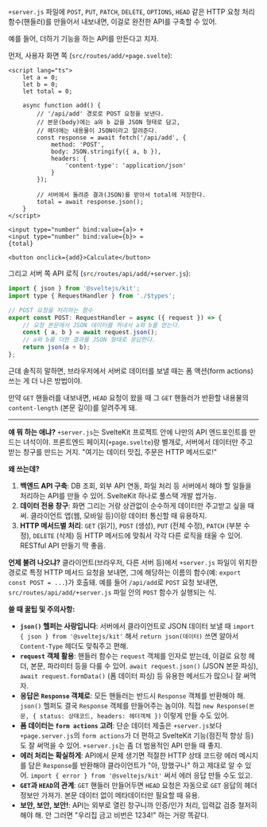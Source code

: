 `+server.js` 파일에 `POST`, `PUT`, `PATCH`, `DELETE`, `OPTIONS`, `HEAD` 같은 HTTP 요청 처리 함수(핸들러)를 만들어서 내보내면, 이걸로 완전한 API를 구축할 수 있어.

예를 들어, 더하기 기능을 하는 API를 만든다고 치자.

먼저, 사용자 화면 쪽 (`src/routes/add/+page.svelte`):
```svelte
<script lang="ts">
	let a = 0;
	let b = 0;
	let total = 0;

	async function add() {
		// '/api/add' 경로로 POST 요청을 보낸다.
		// 본문(body)에는 a와 b 값을 JSON 형태로 담고,
		// 헤더에는 내용물이 JSON이라고 알려준다.
		const response = await fetch('/api/add', {
			method: 'POST',
			body: JSON.stringify({ a, b }),
			headers: {
				'content-type': 'application/json'
			}
		});

		// 서버에서 돌려준 결과(JSON)를 받아서 total에 저장한다.
		total = await response.json();
	}
</script>

<input type="number" bind:value={a}> +
<input type="number" bind:value={b}> =
{total}

<button onclick={add}>Calculate</button>
```

그리고 서버 쪽 API 로직 (`src/routes/api/add/+server.js`):
```javascript
import { json } from '@sveltejs/kit';
import type { RequestHandler } from './$types';

// POST 요청을 처리하는 함수
export const POST: RequestHandler = async ({ request }) => {
	// 요청 본문에서 JSON 데이터를 꺼내서 a와 b를 얻는다.
	const { a, b } = await request.json();
	// a와 b를 더한 결과를 JSON 형태로 응답한다.
	return json(a + b);
};
```

근데 솔직히 말하면, 브라우저에서 서버로 데이터를 보낼 때는 폼 액션(form actions) 쓰는 게 더 나은 방법이야.

만약 `GET` 핸들러를 내보내면, `HEAD` 요청이 왔을 때 그 `GET` 핸들러가 반환할 내용물의 `content-length` (본문 길이)를 알려주게 돼.

---

**얘 뭐 하는 애냐?**
`+server.js`는 SvelteKit 프로젝트 안에 나만의 API 엔드포인트를 만드는 녀석이야. 프론트엔드 페이지(`+page.svelte`)랑 별개로, 서버에서 데이터만 주고받는 창구를 만드는 거지. "여기는 데이터 맛집, 주문은 HTTP 메서드로!"

**왜 쓰는데?**
1.  **백엔드 API 구축**: DB 조회, 외부 API 연동, 파일 처리 등 서버에서 해야 할 일들을 처리하는 API를 만들 수 있어. SvelteKit 하나로 풀스택 개발 쌉가능.
2.  **데이터 전용 창구**: 화면 그리는 거랑 상관없이 순수하게 데이터만 주고받고 싶을 때 써. 클라이언트 앱(웹, 모바일 등)이랑 데이터 통신할 때 유용하지.
3.  **HTTP 메서드별 처리**: `GET` (읽기), `POST` (생성), `PUT` (전체 수정), `PATCH` (부분 수정), `DELETE` (삭제) 등 HTTP 메서드에 맞춰서 각각 다른 로직을 태울 수 있어. RESTful API 만들기 딱 좋음.

**언제 불려 나오냐?**
클라이언트(브라우저, 다른 서버 등)에서 `+server.js` 파일이 위치한 경로로 특정 HTTP 메서드 요청을 보내면, 그에 해당하는 이름의 함수(예: `export const POST = ...`)가 호출돼. 예를 들어 `/api/add`로 `POST` 요청 보내면, `src/routes/api/add/+server.js` 파일 안의 `POST` 함수가 실행되는 식.

**쓸 때 꿀팁 및 주의사항:**
*   **`json()` 헬퍼는 사랑입니다**: 서버에서 클라이언트로 JSON 데이터 보낼 때 `import { json } from '@sveltejs/kit'` 해서 `return json(데이터)` 쓰면 알아서 `Content-Type` 헤더도 맞춰주고 편해.
*   **`request` 객체 활용**: 핸들러 함수는 `request` 객체를 인자로 받는데, 이걸로 요청 헤더, 본문, 파라미터 등을 다룰 수 있어. `await request.json()` (JSON 본문 파싱), `await request.formData()` (폼 데이터 파싱) 등 유용한 메서드가 많으니 잘 써먹자.
*   **응답은 `Response` 객체로**: 모든 핸들러는 반드시 `Response` 객체를 반환해야 해. `json()` 헬퍼도 결국 `Response` 객체를 만들어주는 놈이야. 직접 `new Response(본문, { status: 상태코드, headers: 헤더객체 })` 이렇게 만들 수도 있어.
*   **폼 데이터는 `form actions` 고려**: 단순 데이터 제출은 `+server.js`보다 `+page.server.js`의 `form actions`가 더 편하고 SvelteKit 기능(점진적 향상 등)도 잘 써먹을 수 있어. `+server.js`는 좀 더 범용적인 API 만들 때 좋지.
*   **에러 처리는 확실하게**: API에서 문제 생기면 적절한 HTTP 상태 코드랑 에러 메시지를 담은 `Response`를 반환해야 클라이언트가 "아, 망했구나" 하고 제대로 알 수 있어. `import { error } from '@sveltejs/kit'` 써서 에러 응답 만들 수도 있고.
*   **`GET`과 `HEAD`의 관계**: `GET` 핸들러 만들어두면 `HEAD` 요청은 자동으로 `GET` 응답의 헤더 정보만 가져가. 본문 데이터 없이 메타데이터만 필요할 때 유용.
*   **보안, 보안, 보안!**: API는 외부로 열린 창구니까 인증/인가 처리, 입력값 검증 철저히 해야 해. 안 그러면 "우리집 금고 비번은 1234!" 하는 거랑 똑같다.